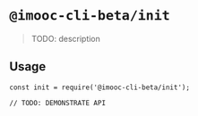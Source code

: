 # `@imooc-cli-beta/init`

> TODO: description

## Usage

```
const init = require('@imooc-cli-beta/init');

// TODO: DEMONSTRATE API
```
